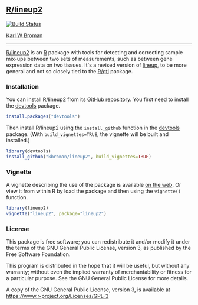 ## [R/lineup2](https://github.com/kbroman/lineup2)

[![Build Status](https://travis-ci.org/kbroman/lineup2.svg?branch=master)](https://travis-ci.org/kbroman/lineup2)

[Karl W Broman](https://kbroman.org)

---

[R/lineup2](https://github.com/kbroman/lineup2) is an
[R](https://www.r-project.org) package with tools for detecting and
correcting sample mix-ups between two sets of measurements, such as
between gene expression data on two tissues. It's a revised
version of [lineup](https://github.com/kbroman/lineup), to be more
general and not so closely tied to the [R/qtl](https://rqtl.org)
package.


### Installation

You can install R/lineup2 from its
[GitHub repository](https://github.com/kbroman/lineup2). You first need to
install the [devtools](https://github.com/r-lib/devtools) package.

```r
install.packages("devtools")
```

Then install R/lineup2 using the `install_github` function in the
[devtools](https://github.com/r-lib/devtools) package. (With
`build_vignettes=TRUE`, the vignette will be built and installed.)

```r
library(devtools)
install_github("kbroman/lineup2", build_vignettes=TRUE)
```


### Vignette

A vignette describing the use of the package is available
[on the web](https://kbroman.org/lineup2/lineup2.html).
Or view it from within R by load the package and then using the
`vignette()` function.

```r
library(lineup2)
vignette("lineup2", package="lineup2")
```


### License

This package is free software; you can redistribute it and/or modify it
under the terms of the GNU General Public License, version 3, as
published by the Free Software Foundation.

This program is distributed in the hope that it will be useful, but
without any warranty; without even the implied warranty of
merchantability or fitness for a particular purpose.  See the GNU
General Public License for more details.

A copy of the GNU General Public License, version 3, is available at
<https://www.r-project.org/Licenses/GPL-3>

